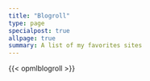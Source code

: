 ```yaml
---
title: "Blogroll"
type: page
specialpost: true
allpage: true
summary: A list of my favorites sites
---
```


{{< opmlblogroll >}}
